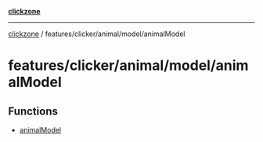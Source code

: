 [**clickzone**](../../../../../README.md)

***

[clickzone](../../../../../README.md) / features/clicker/animal/model/animalModel

# features/clicker/animal/model/animalModel

## Functions

- [animalModel](functions/animalModel.md)
